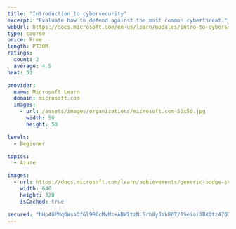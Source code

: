 ```yaml
---
title: "Introduction to cybersecurity"
excerpt: "Evaluate how to defend against the most common cyberthreat."
webUrl: https://docs.microsoft.com/en-us/learn/modules/intro-to-cybersecurity/
type: course
price: Free
length: PT30M
ratings:
  count: 2
  average: 4.5
heat: 51

provider:
  name: Microsoft Learn
  domain: microsoft.com
  images:
    - url: /assets/images/organizations/microsoft.com-50x50.jpg
      width: 50
      height: 50

levels:
  - Beginner

topics:
  - Azure

images:
  - url: https://docs.microsoft.com/learn/achievements/generic-badge-social.png
    width: 640
    height: 320
    isCached: true

secured: "hHp4UPMq0WsaOfGl9R6cMvMz+ABWItzNL5rb8yJahBOT/0Seioi2BXOtz47Q7wI7TFSNUi7QuAogALwT7DorFn1ZCbI5qWFVXp4zJ144pgZcKz9U2FmKhDi7jA+AsvedvO5dNvdCSSOku2qrmz1tuF4TcbUZ/3xxAFX6mJ31yjJboGqyRCTJYr3TCLVnRyR2CTSMrqhVLYnntpU2qU+xGDueAJ/0vnRJZQ711KwofsOPYrvEP2pfdgS1O1wN/JfHh57aNnqZr1W82VKuhtwkxrEd9XJr07dt0jsuCn5vK3NicfiLjO1djB4S5s0hgUe0f4sq1V4GMxh+H/cNc82448HNu8194lM8CIQXdiYallcLhkLiNG9mcGB+DUyXJmlOgVVcP61WHWXuKs7sl6+i4cqnCBoi8pgtagpIrTyVqSQ=;pxUjtPLbBhnezT/O9SPZvA=="
---
```


